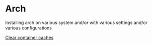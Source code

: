 Arch
====

Installing arch on various system and/or with various settings and/or various configurations

[Clear container caches](https://github.com/enckse/howdoi/blob/master/software/arch/caches.md)
